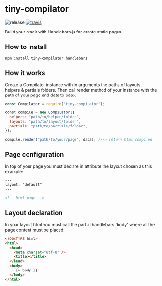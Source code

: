 # tiny-compilator

![release](https://img.shields.io/badge/release-1.0.6-blue.svg)
[![travis](https://travis-ci.org/olivmonnier/tiny-compilator.svg)](https://travis-ci.org/olivmonnier/tiny-compilator)

Build your stack with Handlebars.js for create static pages.

## How to install

```terminal
npm install tiny-compilator handlebars
```

## How it works

Create a Compilator instance with in arguments the paths of layouts, helpers & partials folders. Then call render method of your instance with the path of your page and data to pass:

```javascript
const Compilator = require("tiny-compilator");

const compile = new Compilator({
  helpers: "path/to/helper/folder",
  layouts: "path/to/layout/folder",
  partials: "path/to/partials/folder",
});

compile.render("path/to/your/page", data); //=> return html compiled
```

## Page configuration

In top of your page you must declare in attribute the layout chosen as this example:

```html
---
layout: "default"
---

<!-- html page -->
```

## Layout declaration

In your layout html you must call the partial handlebars 'body' where all the page content must be placed:

```html
<!DOCTYPE html>
<html>
  <head>
    <meta charset="utf-8" />
    <title></title>
  </head>
  <body>
    {{> body }}
  </body>
</html>
```
